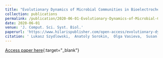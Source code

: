 ```yaml
---
title: "Evolutionary Dynamics of Microbial Communities in Bioelectrochemical Systems"
collection: publications
permalink: /publication/2020-06-01-Evolutionary-Dynamics-of-Microbial-Communities-in-Bioelectrochemical-Systems
date: 2020-06-01
venue: 'J. Comput. Sci. Syst. Biol.'
paperurl: 'https://www.hilarispublisher.com/open-access/evolutionary-dynamics-of-microbial-communities-in-bioelectrochemical-systems.pdf'
citation: ' Lukasz Szydlowski,  Anatoly Sorokin,  Olga Vasieva,  Susan Boerner,  Veyacheslav Feodorovich,  Igor Goryanin, &quot;Evolutionary Dynamics of Microbial Communities in Bioelectrochemical Systems.&quot; J. Comput. Sci. Syst. Biol., 2020.'
---
```

[Access paper here](https://www.hilarispublisher.com/open-access/evolutionary-dynamics-of-microbial-communities-in-bioelectrochemical-systems.pdf){:target="_blank"}
